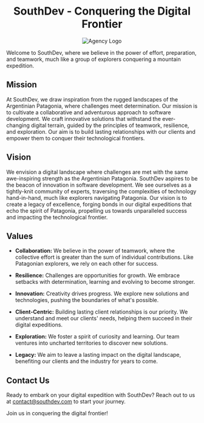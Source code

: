 <div align="center">
  <h1>SouthDev - Conquering the Digital Frontier</h1>
</div>

<div align="center">
  <img src="https://iili.io/JYCHxEb.md.png" alt="Agency Logo">
</div>

Welcome to SouthDev, where we believe in the power of effort, preparation, and teamwork, much like a group of explorers conquering a mountain expedition.

## Mission

At SouthDev, we draw inspiration from the rugged landscapes of the Argentinian Patagonia, where challenges meet determination. Our mission is to cultivate a collaborative and adventurous approach to software development. We craft innovative solutions that withstand the ever-changing digital terrain, guided by the principles of teamwork, resilience, and exploration. Our aim is to build lasting relationships with our clients and empower them to conquer their technological frontiers.

## Vision

We envision a digital landscape where challenges are met with the same awe-inspiring strength as the Argentinian Patagonia. SouthDev aspires to be the beacon of innovation in software development. We see ourselves as a tightly-knit community of experts, traversing the complexities of technology hand-in-hand, much like explorers navigating Patagonia. Our vision is to create a legacy of excellence, forging bonds in our digital expeditions that echo the spirit of Patagonia, propelling us towards unparalleled success and impacting the technological frontier.

## Values

- **Collaboration:** We believe in the power of teamwork, where the collective effort is greater than the sum of individual contributions. Like Patagonian explorers, we rely on each other for success.

- **Resilience:** Challenges are opportunities for growth. We embrace setbacks with determination, learning and evolving to become stronger.

- **Innovation:** Creativity drives progress. We explore new solutions and technologies, pushing the boundaries of what's possible.

- **Client-Centric:** Building lasting client relationships is our priority. We understand and meet our clients' needs, helping them succeed in their digital expeditions.

- **Exploration:** We foster a spirit of curiosity and learning. Our team ventures into uncharted territories to discover new solutions.

- **Legacy:** We aim to leave a lasting impact on the digital landscape, benefiting our clients and the industry for years to come.

## Contact Us

Ready to embark on your digital expedition with SouthDev? Reach out to us at [contact@southdev.com](mailto:contact@southdev.com) to start your journey.

Join us in conquering the digital frontier!
